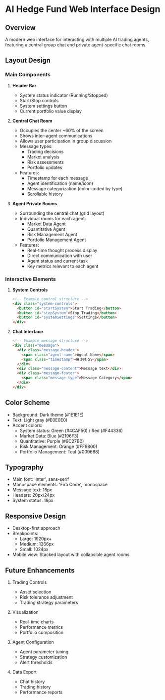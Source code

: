 # AI Hedge Fund Web Interface Design

## Overview
A modern web interface for interacting with multiple AI trading agents, featuring a central group chat and private agent-specific chat rooms.

## Layout Design

### Main Components
1. **Header Bar**
   - System status indicator (Running/Stopped)
   - Start/Stop controls
   - System settings button
   - Current portfolio value display

2. **Central Chat Room**
   - Occupies the center ~60% of the screen
   - Shows inter-agent communications
   - Allows user participation in group discussion
   - Message types:
     - Trading decisions
     - Market analysis
     - Risk assessments
     - Portfolio updates
   - Features:
     - Timestamp for each message
     - Agent identification (name/icon)
     - Message categorization (color-coded by type)
     - Scrollable history

3. **Agent Private Rooms**
   - Surrounding the central chat (grid layout)
   - Individual rooms for each agent:
     - Market Data Agent
     - Quantitative Agent
     - Risk Management Agent
     - Portfolio Management Agent
   - Features:
     - Real-time thought process display
     - Direct communication with user
     - Agent status and current task
     - Key metrics relevant to each agent

### Interactive Elements

1. **System Controls**
   ```html
   <!-- Example control structure -->
   <div class="system-controls">
     <button id="startSystem">Start Trading</button>
     <button id="stopSystem">Stop Trading</button>
     <button id="systemSettings">Settings</button>
   </div>
   ```

2. **Chat Interface**
   ```html
   <!-- Example message structure -->
   <div class="message">
     <div class="message-header">
       <span class="agent-name">Agent Name</span>
       <span class="timestamp">HH:MM:SS</span>
     </div>
     <div class="message-content">Message text</div>
     <div class="message-footer">
       <span class="message-type">Message Category</span>
     </div>
   </div>
   ```

## Color Scheme
- Background: Dark theme (#1E1E1E)
- Text: Light gray (#E0E0E0)
- Accent colors:
  - System status: Green (#4CAF50) / Red (#F44336)
  - Market Data: Blue (#2196F3)
  - Quantitative: Purple (#9C27B0)
  - Risk Management: Orange (#FF9800)
  - Portfolio Management: Teal (#009688)

## Typography
- Main font: 'Inter', sans-serif
- Monospace elements: 'Fira Code', monospace
- Message text: 16px
- Headers: 20px/24px
- System status: 18px

## Responsive Design
- Desktop-first approach
- Breakpoints:
  - Large: 1920px+
  - Medium: 1366px
  - Small: 1024px
- Mobile view: Stacked layout with collapsible agent rooms

## Future Enhancements
1. Trading Controls
   - Asset selection
   - Risk tolerance adjustment
   - Trading strategy parameters

2. Visualization
   - Real-time charts
   - Performance metrics
   - Portfolio composition

3. Agent Configuration
   - Agent parameter tuning
   - Strategy customization
   - Alert thresholds

4. Data Export
   - Chat history
   - Trading history
   - Performance reports
